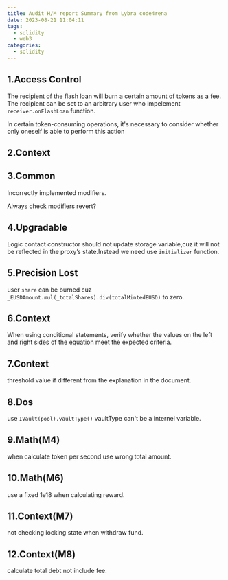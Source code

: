 ```yaml
---
title: Audit H/M report Summary from Lybra code4rena
date: 2023-08-21 11:04:11
tags:
  - solidity
  - web3
categories:
  - solidity
---
```


## 1.Access Control
The recipient of the flash loan will burn a certain amount of tokens as a fee. The recipient can be set to an arbitrary user who impelement `receiver.onFlashLoan` function.

In certain token-consuming operations, it's necessary to consider whether only oneself is able to perform this action

## 2.Context

## 3.Common
Incorrectly implemented modifiers.

Always check modifiers revert?

## 4.Upgradable
Logic contact constructor should not update storage variable,cuz it  will not be reflected in the proxy’s state.Instead we need use `initializer` function.

## 5.Precision Lost
user `share` can be burned cuz `_EUSDAmount.mul(_totalShares).div(totalMintedEUSD)` to zero.

## 6.Context
When using conditional statements, verify whether the values on the left and right sides of the equation meet the expected criteria.

## 7.Context
threshold value if different from the explanation in the document.

## 8.Dos
use `IVault(pool).vaultType()` vaultType can't be a internel variable.

## 9.Math(M4)
when calculate token per second use wrong total amount.

## 10.Math(M6)
use a fixed 1e18 when calculating reward.

## 11.Context(M7)
not checking locking state when withdraw fund.

## 12.Context(M8)
calculate total debt not include fee.